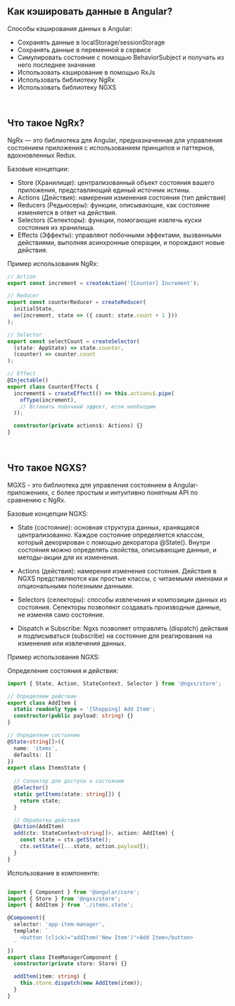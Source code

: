 ## <a name="cache"></a>Как кэшировать данные в Angular?

Способы кэширования данных в Angular:

- Сохранять данные в localStorage/sessionStorage
- Сохранять данные в переменной в сервисе
- Симулировать состояние с помощью BehaviorSubject и получать из него последнее значение
- Использовать кэширование в помощью RxJs
- Использовать библиотеку NgRx
- Использовать библиотеку NGXS

<br/>

## <a name="ngrx"></a>Что такое NgRx?

NgRx — это библиотека для Angular, предназначенная для управления состоянием приложения с использованием принципов и паттернов, вдохновленных Redux.

Базовые концепции:

- Store (Хранилище): централизованный объект состояния вашего приложения, представляющий единый источник истины.
- Actions (Действия): намерения изменения состояния (тип действия)
- Reducers (Редьюсеры): функции, описывающие, как состояние изменяется в ответ на действия. 
- Selectors (Селекторы): функции, помогающие извлечь куски состояния из хранилища.
- Effects (Эффекты): управляют побочными эффектами, вызванными действиями, выполняя асинхронные операции, и порождают новые действия.

Пример использования NgRx:

```typescript
// Action
export const increment = createAction('[Counter] Increment');

// Reducer
export const counterReducer = createReducer(
  initialState,
  on(increment, state => ({ count: state.count + 1 }))
);

// Selector
export const selectCount = createSelector(
  (state: AppState) => state.counter,
  (counter) => counter.count
);

// Effect
@Injectable()
export class CounterEffects {
  increment$ = createEffect(() => this.actions$.pipe(
    ofType(increment),
    // Вставить побочный эффект, если необходим
  ));

  constructor(private actions$: Actions) {}
}
 ```

<br/>

## <a name="ngxs"></a>Что такое NGXS?

MGXS - это библиотека для управления состоянием в Angular-приложениях, с более простым и интуитивно понятным API по сравнению с NgRx.

Базовые концепции NGXS:

- State (состояние): основная структура данных, хранящаяся централизованно. Каждое состояние определяется классом, который декорирован с помощью декоратора @State(). Внутри состояния можно определять свойства, описывающие данные, и методы-акции для их изменения.

- Actions (действия): намерения изменения состояния. Действия в NGXS представляются как простые классы, с читаемыми именами и опциональными полезными данными.

- Selectors (селекторы): способы извлечения и композиции данных из состояния. Селекторы позволяют создавать производные данные, не изменяя само состояние.

- Dispatch и Subscribe: Ngxs позволяет отправлять (dispatch) действия и подписываться (subscribe) на состояние для реагирования на изменения или извлечения данных.

Пример использования NGXS:

Определение состояния и действия:

```typescript
import { State, Action, StateContext, Selector } from '@ngxs/store';

// Определяем действие
export class AddItem {
  static readonly type = '[Shopping] Add Item';
  constructor(public payload: string) {}
}

// Определяем состояние
@State<string[]>({
  name: 'items',
  defaults: []
})
export class ItemsState {
  
  // Селектор для доступа к состоянию
  @Selector()
  static getItems(state: string[]) {
    return state;
  }

  // Обработка действия
  @Action(AddItem)
  add(ctx: StateContext<string[]>, action: AddItem) {
    const state = ctx.getState();
    ctx.setState([...state, action.payload]);
  }
}
 ```

Использование в компоненте:

```typescript

import { Component } from '@angular/core';
import { Store } from '@ngxs/store';
import { AddItem } from './items.state';

@Component({
  selector: 'app-item-manager',
  template: `
    <button (click)="addItem('New Item')">Add Item</button>
  `
})
export class ItemManagerComponent {
  constructor(private store: Store) {}

  addItem(item: string) {
    this.store.dispatch(new AddItem(item));
  }
}
 ```

<br/>